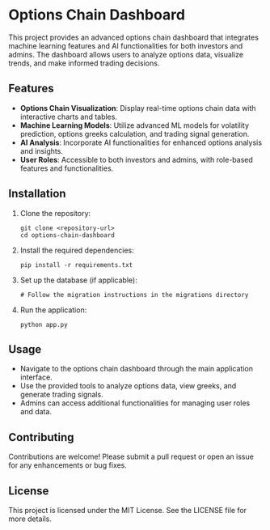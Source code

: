 # Options Chain Dashboard

This project provides an advanced options chain dashboard that integrates machine learning features and AI functionalities for both investors and admins. The dashboard allows users to analyze options data, visualize trends, and make informed trading decisions.

## Features

- **Options Chain Visualization**: Display real-time options chain data with interactive charts and tables.
- **Machine Learning Models**: Utilize advanced ML models for volatility prediction, options greeks calculation, and trading signal generation.
- **AI Analysis**: Incorporate AI functionalities for enhanced options analysis and insights.
- **User Roles**: Accessible to both investors and admins, with role-based features and functionalities.

## Installation

1. Clone the repository:
   ```
   git clone <repository-url>
   cd options-chain-dashboard
   ```

2. Install the required dependencies:
   ```
   pip install -r requirements.txt
   ```

3. Set up the database (if applicable):
   ```
   # Follow the migration instructions in the migrations directory
   ```

4. Run the application:
   ```
   python app.py
   ```

## Usage

- Navigate to the options chain dashboard through the main application interface.
- Use the provided tools to analyze options data, view greeks, and generate trading signals.
- Admins can access additional functionalities for managing user roles and data.

## Contributing

Contributions are welcome! Please submit a pull request or open an issue for any enhancements or bug fixes.

## License

This project is licensed under the MIT License. See the LICENSE file for more details.
